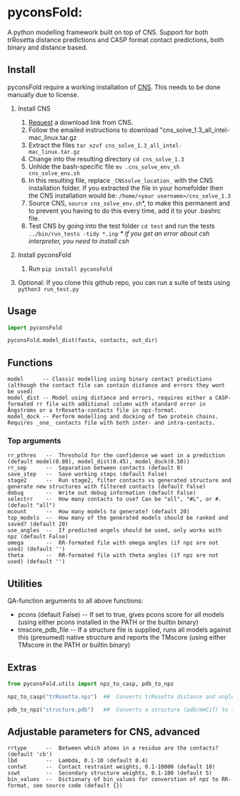 # pyconsFold:
A python modelling framework built on top of CNS.
Support for both trRosetta distance predictions and CASP format contact predictions, both binary and distance based.

## Install
pyconsFold require a working installation of [CNS](http://cns-online.org). This needs to be done manually due to license.

1. Install CNS
	1. [Request](http://cns-online.org/cns_request/) a download link from CNS.
	2. Follow the emailed instructions to download "cns_solve_1.3_all_intel-mac_linux.tar.gz
	3. Extract the files `tar xzvf cns_solve_1.3_all_intel-mac_linux.tar.gz`
	4. Change into the resulting directory `cd cns_solve_1.3`
	5. Unhide the bash-specific file `mv .cns_solve_env_sh cns_solve_env.sh`
	6. In this resulting file, replace `_CNSsolve_location_` with the CNS installation folder. If you extracted the file in your homefolder then the CNS installation would be: `/home/<your username>/cns_solve_1.3`
	7. Source CNS, `source cns_solve_env.sh`\*, to make this permanent and to prevent you having to do this every time, add it to your .bashrc file.
	8. Test CNS by going into the test folder `cd test` and run the tests `../bin/run_tests -tidy *.inp`
_* If you get an error about csh interpreter, you need to install csh_

2. Install pyconsFold
	1. Run `pip install pyconsFold`

3. Optional: If you clone this github repo, you can run a suite of tests using `python3 run_test.py`

## Usage
```python
import pyconsFold

pyconsFold.model_dist(fasta, contacts, out_dir)
```

## Functions
	model      -- Classic modelling using binary contact predictions (although the contact file can contain distance and errors they wont be used)
	model_dist -- Model using distance and errors, requires either a CASP-formated rr file with additional column with standard error in Ångströms or a trRosetta-contacts file in npz-format.
	model_dock -- Perform modelling and docking of two protein chains. Requires _one_ contacts file with both inter- and intra-contacts.
### Top arguments
```
rr_pthres	--	Threshold for the confidence we want in a prediction (default model(0.80), model_dist(0.45), model_dock(0.50))
rr_sep		--	Separation between contacts (default 0)
save_step	--	Save working steps (default False)
stage2		--	Run stage2, filter contacts vs generated structure and generate new structures with filtered contacts (default False)
debug		--	Write out debug information (default False)
selectrr	--	How many contacts to use? Can be "all", "#L", or #. (default "all")
mcount		--	How many models to generate? (default 20)
top_models	--	How many of the generated models should be ranked and saved? (default 20)
use_angles	--	If predicted angels should be used, only works with npz (default False)
omega		--	RR-formated file with omega angles (if npz are not used) (default '')
theta		--	RR-formated file with theta angles (if npz are not used) (default '')
```

## Utilities
QA-function arguments to all above functions:
* pcons (default False) -- If set to true, gives pcons score for all models (using either pcons installed in the PATH or the builtin binary)
* tmscore_pdb_file      -- If a structure file is supplied, runs all models against this (presumed) native structure and reports the TMscore (using either TMscore in the PATH or builtin binary)

## Extras
```python
from pyconsFold.utils import npz_to_casp, pdb_to_npz

npz_to_casp("trRosetta.npz")  ##  Converts trRosetta distance and angle predictions to CASP format in separate files

pdb_to_npz("structure.pdb")   ##  Converts a structure (pdb/mmCif) to trRosetta distances and angles, useful when investigating how well a model conforms to restraints
```

## Adjustable parameters for CNS, advanced
```
rrtype		--	Between which atoms in a residue are the contacts? (default 'cb')
lbd			--	Lambda, 0.1-10 (default 0.4)
contwt		--	Contact restraint weights, 0.1-10000 (default 10)
sswt		--	Secondary structure weights, 0.1-100 (default 5)
bin_values	--	Dictionary of bin_values for converstion of npz to RR-format, see source code (default {})



```
